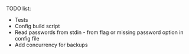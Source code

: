 TODO list:
* Tests
* Config build script
* Read passwords from stdin - from flag or missing password option in config file
* Add concurrency for backups
